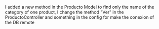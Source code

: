 I added a new method in the Producto Model to find only the name of the category of one product, I change the method "Ver" in the ProductoController and something in the config for make the conexion of the DB remote
